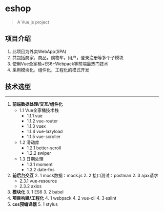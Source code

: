 # eshop

> A Vue.js project

## 项目介绍

1. 此项目为外卖WebApp(SPA)
2. 共包括商家，商品，购物车，用户，登录注册等多个子模块
3. 使用Vue全家桶+ES6+Webpack等前端最热门技术
4. 采用模块化，组件化，工程化的模式开发

## 技术选型

***
1. **前端数据处理/交互/组件化**
    * 1.1  Vue全家桶技术栈
        * 1.1.1 vue
        * 1.1.2 vue-router
        * 1.1.3 vuex
        * 1.1.4 vue-lazyload
        * 1.1.5 vue-scroller
    * 1.2 滑动库
        * 1.2.1 better-scroll
        * 1.2.2 swiper
    * 1.3 日期处理
        * 1.3.1 moment
        * 1.3.2 date-fns
2. **前后台交互**
    2. 1 mock数据：mock.js
    2. 2 接口测试：postman
    2. 3 ajax请求
      * 2.3.1 vue-resource
      * 2.3.2 axios
3. **模块化**
    3. 1 ES6
    3. 2 babel
4. **项目构建/工程化**
    4. 1 webpack
    4. 2 vue-cli
    4. 3 eslint
5. **css预编译器**
    5. 1 stylus
